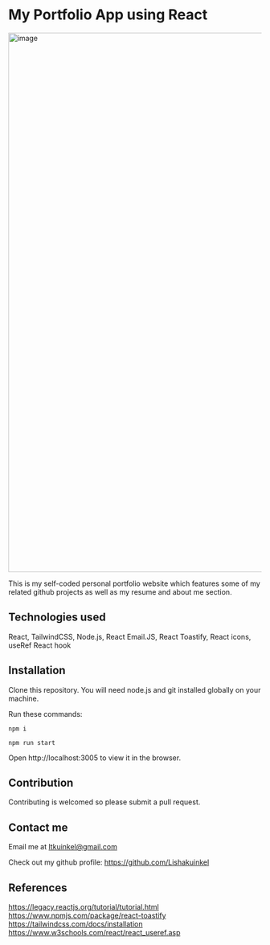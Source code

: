 # My Portfolio App using React 

<img width="1074" alt="image" src="https://github.com/Lishakuinkel/my-portfolio-using-react/assets/130411719/a42b3f5d-fb65-4ed9-86bc-321d1dd53ed2">


This is my self-coded personal portfolio website which features some of my related github projects as well as my resume and about me section.

## Technologies used

React, TailwindCSS, Node.js, React Email.JS, React Toastify, React icons, useRef React hook

## Installation

Clone this repository. You will need node.js and git installed globally on your machine.

Run these commands: 

```npm i```  

```npm run start```

Open http://localhost:3005 to view it in the browser.

## Contribution
Contributing is welcomed so please submit a pull request. 

## Contact me 
Email me at ltkuinkel@gmail.com 

Check out my github profile: https://github.com/Lishakuinkel

## References
https://legacy.reactjs.org/tutorial/tutorial.html
https://www.npmjs.com/package/react-toastify
https://tailwindcss.com/docs/installation
https://www.w3schools.com/react/react_useref.asp
